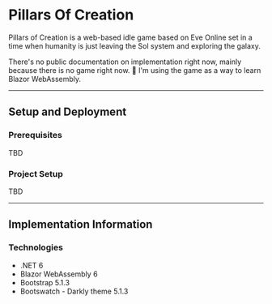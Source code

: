 # Pillars Of Creation
Pillars of Creation is a web-based idle game based on Eve Online set in a time when humanity is just leaving the Sol system and exploring the galaxy.

There's no public documentation on implementation right now, mainly because there is no game right now. 🙂  I'm using the game as a way to learn Blazor WebAssembly.

---

## Setup and Deployment
### Prerequisites
TBD

### Project Setup
TBD

---

## Implementation Information
### Technologies
* .NET 6
* Blazor WebAssembly 6
* Bootstrap 5.1.3
* Bootswatch - Darkly theme 5.1.3

